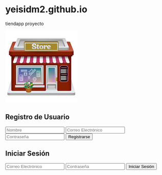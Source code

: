 # yeisidm2.github.io
tiendapp proyecto
<!DOCTYPE html>
<html lang="es">
<head>
    <meta charset="UTF-8">
    <meta name="viewport" content="width=device-width, initial-scale=1.0">
    <link rel="stylesheet" href="styles.css">
    <title>Página de Registro e Inicio de Sesión</title>
</head>
<body>
    <div class="container">
        <img src="yei.jpg" alt="tienda">
        <form action="registro.php" method="POST">
            <h2>Registro de Usuario</h2>
            <input type="text" name="nombre" placeholder="Nombre" required>
            <input type="email" name="email" placeholder="Correo Electrónico" required>
            <input type="password" name="contrasena" placeholder="Contraseña" required>
            <button type="submit">Registrarse</button>
        </form>
        <form action="login.php" method="POST">
            <h2>Iniciar Sesión</h2>
            <input type="email" name="email" placeholder="Correo Electrónico" required>
            <input type="password" name="contrasena" placeholder="Contraseña" required>
            <button type="submit">Iniciar Sesión</button>
        </form>
    </div>
</body>
</html>
